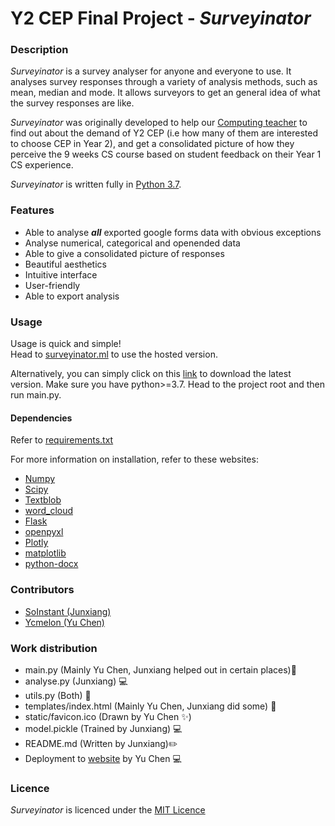 # Y2 CEP Final Project - _Surveyinator_
### Description
_Surveyinator_ is a survey analyser for anyone and everyone to use. 
It analyses survey responses through a variety of analysis methods,
such as mean, median and mode. It allows surveyors to get an general idea of what
the survey responses are like.

_Surveyinator_ was originally developed to help our [Computing teacher](https://github.com/lorrainewang)
to find out about the demand of Y2 CEP (i.e how many of them are 
interested to choose CEP in Year 2), and get a consolidated 
picture of how they perceive the 9 weeks CS course based on student 
feedback on their Year 1 CS experience.

_Surveyinator_ is written fully in [Python 3.7](https://python.org).

### Features
+ Able to analyse **_all_** exported google forms data with obvious exceptions
+ Analyse numerical, categorical and openended data
+ Able to give a consolidated picture of responses
+ Beautiful aesthetics
+ Intuitive interface
+ User-friendly
+ Able to export analysis

### Usage
Usage is quick and simple!  
Head to [surveyinator.ml](https://surveyinator.ml) to use the hosted version.

Alternatively, you can simply click on this [link](https://google.com) to download the latest version. 
Make sure you have python>=3.7. Head to the project root and then run main.py.
 
#### Dependencies
Refer to [requirements.txt](requirements.txt)

For more information on installation, refer to these websites:
+ [Numpy](https://www.numpy.org/#getting-started)
+ [Scipy](https://scipy.org/install.html)
+ [Textblob](https://textblob.readthedocs.io/en/dev/#get-it-now)
+ [word_cloud](https://github.com/amueller/word_cloud#installation)
+ [Flask](https://flask.palletsprojects.com/en/1.1.x/installation/)
+ [openpyxl](https://openpyxl.readthedocs.io/en/stable/#installation)
+ [Plotly](https://plot.ly/python/getting-started/#installation)
+ [matplotlib](https://matplotlib.org/users/installing.html)
+ [python-docx](https://python-docx.readthedocs.io/en/latest/user/install.html)

### Contributors
- [SoInstant (Junxiang)](https://github.com/SoInstant)
- [Ycmelon (Yu Chen)](https://github.com/Ycmelon)
### Work distribution
- main.py (Mainly Yu Chen, Junxiang helped out in certain places):page_with_curl:
- analyse.py (Junxiang) :computer:
- utils.py (Both) :wrench:
- templates/index.html (Mainly Yu Chen, Junxiang did some) :page_with_curl:
- static/favicon.ico (Drawn by Yu Chen :sparkles:)
- model.pickle (Trained by Junxiang) :computer:
- README.md (Written by Junxiang):pencil2:
- Deployment to [website](https://surveyinator.ml) by Yu Chen :computer:
### Licence
_Surveyinator_ is licenced under the [MIT Licence](LICENCE.txt)
